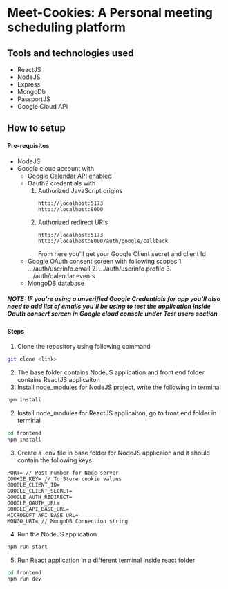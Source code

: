 # Meet-Cookies: A Personal meeting scheduling platform

## Tools and technologies used

- ReactJS
- NodeJS
- Express
- MongoDb
- PassportJS
- Google Cloud API

## How to setup

#### Pre-requisites

- NodeJS
- Google cloud account with
  - Google Calendar API enabled
  - Oauth2 credentials with
    1. Authorized JavaScript origins
       ```url
       http://localhost:5173
       http://localhost:8000
       ```
    2. Authorized redirect URIs
       ```url
       http://localhost:5173
       http://localhost:8000/auth/google/callback
       ```
       From here you'll get your Google Client secret and client Id
  - Google OAuth consent screen with following scopes 1. .../auth/userinfo.email 2. .../auth/userinfo.profile 3. .../auth/calendar.events
  - MongoDB database

##### NOTE: IF you're using a unverified Google Credentials for app you'll also need to add list of emails you'll be using to test the application inside Oauth consert screen in Google cloud console under Test users section

#### Steps

1. Clone the repository using following command

```bash
git clone <link>
```

2.  The base folder contains NodeJS application and front end folder contains ReactJS applicaiton
3.  Install node_modules for NodeJS project, write the following in terminal

```bash
npm install
```

2. Install node_modules for ReactJS applicaiton, go to front end folder in terminal

```bash
cd frontend
npm install
```

3. Create a .env file in base folder for NodeJS applicaion and it should contain the following keys

```
PORT= // Post number for Node server
COOKIE_KEY= // To Store cookie values
GOOGLE_CLIENT_ID=
GOOGLE_CLIENT_SECRET=
GOOGLE_AUTH_REDIRECT=
GOOGLE_OAUTH_URL=
GOOGLE_API_BASE_URL=
MICROSOFT_API_BASE_URL=
MONGO_URI= // MongoDB Connection string
```

4. Run the NodeJS application

```bash
npm run start
```

5. Run React application in a different terminal inside react folder

```bash
cd frontend
npm run dev
```
